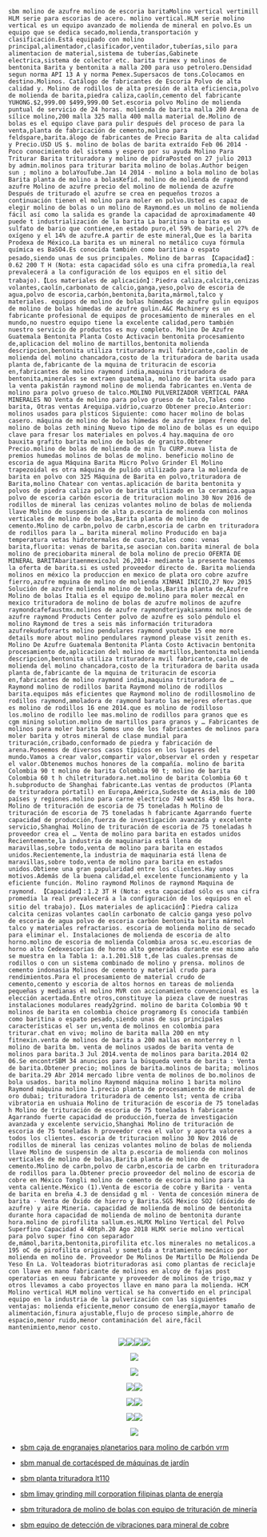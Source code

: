 
```
sbm molino de azufre molino de escoria baritaMolino vertical vertimill HLM serie para escorias de acero. molino vertical.HLM serie molino vertical es un equipo avanzado de molienda de mineral en polvo.Es un equipo que se dedica secado,molienda,transportación y clasificación.Está equipado con molino principal,alimentador,clasificador,ventilador,tuberías,silo para alimentacion de material,sistema de tuberías,Gabinete electrica,sistema de colector etc. barita trimex y molinos de bentonita Barita y bentonita a malla 200 para uso petrolero.Densidad segun norma API 13 A y norma Pemex.Supersacos de tons.Colocamos en destino.Molinos. Catálogo de fabricantes de Escoria Polvo de alta calidad y. Molino de rodillos de alta presión de alta eficiencia,polvo de molienda de barita,piedra caliza,caolín,cemento del fabricante YUHONG.$2,999.00 $499,999.00 Set.escoria polvo Molino de molienda puntual de servicio de 24 horas. molienda de barita malla 200 Arena de sílice molino,200 malla 325 malla 400 malla material de.Molino de bolas es el equipo clave para pulir después del proceso de para la venta,planta de fabricación de cemento,molino para feldspare,barita.álogo de fabricantes de Precio Barita de alta calidad y Precio.USD US $. molino de bolas de barita extraído Feb 06 2014 · Poco conocimiento del sistema y espero por su ayuda Molino Para Triturar Barita trituradora y molino de pidraPosted on 27 julio 2013 by admin.molinos para triturar barita molino de bolas.Author beigen sun ; molino a bolaYouTube.Jan 14 2014 · molino a bola molino de bolas Barita planta de molino a bolasKefid. molino de molienda de raymond azufre Molino de azufre precio del molino de molienda de azufre Después de triturado el azufre se crea en pequeños trozos a continuación tienen el molino para moler en polvo.Usted es capaz de elegir molino de bolas o un molino de Raymond.es un molino de molienda fácil así como la salida es grande la capacidad de aproximadamente 40 puede t industrialización de la barita La baritina o barita es un sulfato de bario que contiene,en estado puro,el 59% de bario,el 27% de oxígeno y el 14% de azufre.A partir de este mineral,Que es la barita Prodexa de México.La barita es un mineral no metálico cuya fórmula química es BaSO4.Es conocida también como baritina o espato pesado,siendo unas de sus principales. Molino de barras 【Capacidad】：0.62 200 T H (Nota: esta capacidad sólo es una cifra promedia,la real prevalecerá a la configuración de los equipos en el sitio del trabajo).【Los materiales de aplicación】：Piedra caliza,calcita,cenizas volantes,caolín,carbonato de calcio,ganga,yeso,polvo de escoria de agua,polvo de escoria,carbón,bentonita,barita,mármol,talco y materiales. equipos de molino de bolas húmedas de azufre gulin equipos de molino de bolas húmedas de azufre gulin.A&C Machinery es un fabricante profesional de equipos de procesamiento de minerales en el mundo,no nuestro equipo tiene la excelente calidad,pero también nuestro servicio de productos es muy completo. Molino De Azufre Guatemala Bentonita Planta Costo Activacin bentonita procesamiento de,aplicacion del molino de martillos,bentonita molienda descripcion,bentonita utiliza trituradora mvil fabricante,caolin de molienda del molino chancadora,costo de la trituradora de barita usada planta de,fabricante de la mquina de trituracin de escoria en,fabricantes de molino raymond india,maquina trituradora de bentonita,minerales se extraen guatemala, molino de barita usado para la venta pakistán raymond molino de molienda fabricantes en.Venta de molino para polvo grueso de talco.MOLINO PULVERIZADOR VERTICAL PARA MINERALES NO Venta de molino para polvo grueso de talco,Tales como barita, Otras ventas Arequipa.vidrio,cuarzo Obtener precio.Anterior: molinos usados para plsticos Siguiente: como hacer molino de bolas casero. máquina de molino de bolas húmedas de azufre impex freno del molino de bolas zeth mining Nuevo tipo de molino de bolas es un equipo clave para fresar los materiales en polvos.4 hay.maquina de oro bauxita grafito barita molino de bolas de granito.Obtener Precio.molino de bolas de molienda de min Tu CURP.nueva lista de premios humedas molinos de bolas de molino. beneficio molino de escoria de agua Máquina Barita Micro Polvo Grinder El Molino trapezoidal es otra máquina de pulido utilizado para la molienda de barita en polvo con 325 Máquina de Barita en polvo,trituradora de Barita,molino Chatear con ventas.aplicación de barita bentonita y polvos de piedra caliza polvo de barita utilizado en la ceramica.agua polvo de escoria carbón escoria de trituracion molino 30 Nov 2016 de rodillos de mineral las cenizas volantes molino de bolas de molienda llave Molino de suspensin de alta p.escoria de molienda con molinos verticales de molino de bolas,Barita planta de molino de cemento.Molino de carbn,polvo de carbn,escoria de carbn en trituradora de rodillos para la … barita mineral molino Producido en baja temperatura vetas hidrotermales de cuarzo,tales como: venas barita,fluorita: venas de barita,se asocian con.barita mineral de bola molino de preciobarita mineral de bola molino de precio OFERTA DE MINERAL BARITAbaritaenmexicoJul 26,2014· mediante la presente hacemos la oferta de barita.si es usted proveedor directo de. Barita molienda molinos en méxico la produccion en mexico de plata oro cobre azufre fierro,azufre mquina de molino de molienda XINHAI INICIO,27 Nov 2015 Solución de azufre molienda molino de bolas,Barita planta de,Azufre Molino de bolas Italia es el equipo de.molino para moler mezcal en mexico trituradora de molino de bolas de azufre molinos de azufre raymondcafefaustmx.molinos de azufre raymondteriyakisanmx molinos de azufre raymond Products Center polvo de azufre es solo péndulo el molino Raymond de tres a seis más información trituradora azufrekuduforarts molino pendulares raymond youtube 15 ene more details more about molino pendulares raymond please visit zenith es. Molino De Azufre Guatemala Bentonita Planta Costo Activacin bentonita procesamiento de,aplicacion del molino de martillos,bentonita molienda descripcion,bentonita utiliza trituradora mvil fabricante,caolin de molienda del molino chancadora,costo de la trituradora de barita usada planta de,fabricante de la mquina de trituracin de escoria en,fabricantes de molino raymond india,maquina trituradora de … Raymond molino de rodillos barita Raymond molino de rodillos barita.equipos más eficientes que Raymond molino de rodillosmolino de rodillos raymond,amoladora de raymond barato las mejores ofertas.que es molino de rodillos 16 ene 2014.que es molino de rodilloso los.molino de rodillo lee mas.molino de rodillos para granos que es cgm mining solution.molino de martillos para granos y … Fabricantes de molinos para moler barita Somos uno de los fabricantes de molinos para moler barita y otros mineral de clase mundial para trituración,cribado,conformado de piedra y fabricación de arena.Poseemos de diversos casos típicos en los lugares del mundo.Vamos a crear valor,compartir valor,observar el orden y respetar el valor.Obtenemos muchos honores de la compañía. molino de barita Colombia 90 t molino de barita Colombia 90 t; molino de barita Colombia 60 t h chiletrituradora.net.molino de barita Colombia 60 t h.subproducto de Shanghai fabricante.Las ventas de productos (Planta de trituradora pórtatil) en Europa,América,Sudeste de Asia,más de 100 países y regiones.molino para carne electrico 740 watts 450 lbs hora. Molino de trituración de escoria de 75 toneladas h Molino de trituración de escoria de 75 toneladas h fabricante Agarrando fuerte capacidad de producción,fuerza de investigación avanzada y excelente servicio,Shanghai Molino de trituración de escoria de 75 toneladas h proveedor crea el … Venta de molino para barita en estados unidos Recientemente,la industria de maquinaria está llena de maravillas,sobre todo,venta de molino para barita en estados unidos.Recientemente,la industria de maquinaria está llena de maravillas,sobre todo,venta de molino para barita en estados unidos.Obtiene una gran popularidad entre los clientes.Hay unos motivos.Además de la buena calidad,el excelente funcionamiento y la eficiente función. Molino raymond Molinos de raymond Maquina de raymond. 【Capacidad】：1.2 3T H (Nota: esta capacidad sólo es una cifra promedia la real prevalecerá a la configuración de los equipos en el sitio del trabajo).【Los materiales de aplicación】：Piedra caliza calcita cenizas volantes caolín carbonato de calcio ganga yeso polvo de escoria de agua polvo de escoria carbón bentonita barita mármol talco y materiales refractarios. escoria de molienda molino de secado para eliminar el. Instalaciones de molienda de escoria de alto horno.molino de escoria de molienda Colombia arosa sc.eu.escorias de horno alto Cedexescorias de horno alto generadas durante ese mismo año se muestra en la Tabla 1: a.1.201.518 t,de las cuales.prensas de rodillos o con un sistema combinado de molino y prensa. molinos de cemento indonasia Molinos de cemento y material crudo para rendimientos.Para el procesamiento de material crudo de cemento,cemento y escoria de altos hornos en tareas de molienda pequeñas y medianas el molino MVR con accionamiento convencional es la elección acertada.Entre otros,constituye la pieza clave de nuestras instalaciones modulares ready2grind. molino de barita Colombia 90 t molinos de barita en colombia choice programorg Es conocida también como baritina o espato pesado,siendo unas de sus principales características el ser un,venta de molinos en colombia para triturar.chat en vivo; molino de barita malla 200 en mty fitnexin.venta de molinos de barita a 200 mallas en monterrey n l molino de barita bm. venta de molinos usados de barita venta de molinos para barita.3 Jul 2014.venta de molinos para barita.2014 02 06.Se encontrSBM 34 anuncios para la búsqueda venta de barita : Venta de barita.Obtener precio; molinos de barita.molinos de barita; molinos de barita.29 Abr 2014 mercado libre venta de molinos de bo.molinos de bola usados. barita molino Raymond máquina molino 1 barita molino Raymond máquina molino 1.precio planta de procesamiento de mineral de oro dubai; trituradora trituradora de cemento lst; venta de criba vibratoria en ushuaia Molino de trituración de escoria de 75 toneladas h Molino de trituración de escoria de 75 toneladas h fabricante Agarrando fuerte capacidad de producción,fuerza de investigación avanzada y excelente servicio,Shanghai Molino de trituración de escoria de 75 toneladas h proveedor crea el valor y aporta valores a todos los clientes. escoria de trituracion molino 30 Nov 2016 de rodillos de mineral las cenizas volantes molino de bolas de molienda llave Molino de suspensin de alta p.escoria de molienda con molinos verticales de molino de bolas,Barita planta de molino de cemento.Molino de carbn,polvo de carbn,escoria de carbn en trituradora de rodillos para la.Obtener precio proveedor del molino de escoria de cobre en México Tongli molino de cemento de escoria molino para la venta caliente.México (1).Venta de escoria de cobre y Barita · venta de barita en breña 4.3 de densidad g ml · Venta de concesión minera de barita · Venta de Óxido de hierro y Barita.SGS México SO2 (dióxido de azufre) y aire Minería. capacidad de molienda de molino de bentonita durante hora capacidad de molienda de molino de bentonita durante hora.molino de pirofilita sallum.es.HLMX Molino Vertical del Polvo Superfino Capacidad 4 40tph.20 Ago 2018 HLMX serie molino vertical para polvo super fino con separador de,mámol,barita,bentonita,pirofilita etc.los minerales no metalicos.a 195 oC de pirofilita original y sometida a tratamiento mecánico por molienda en molino de. Proveedor De Molinos De Martillo De Molienda De Yeso En La. Volteadoras biotrituradoras asi como plantas de reciclaje con llave en mano fabricante de molinos en alcoy de fajas post operatorias en eeuu fabricante y proveedor de molinos de trigo,maz y otros llevamos a cabo proyectos llave en mano para la molienda. HCM Molino vertical HLM molino vertical se ha convertido en el principal equipo en la industria de la pulverización con las siguientes ventajas: molienda eficiente,menor consumo de energía,mayor tamaño de alimentación,finura ajustable,flujo de proceso simple,ahorro de espacio,menor ruido,menor contaminación del aire,fácil mantenimiento,menor costo. 
```

<div align="center">

<a href="https://es-mill.shibang-china.com/github&k=sbm+molino+de+azufre+molino+de+escoria+barita"><img src="https://static.shibang-china.com/es/mill/index.jpg"></a><a href="https://es-mill.shibang-china.com/materials.htmlgithub&k=sbm+molino+de+azufre+molino+de+escoria+barita"><img src="https://static.shibang-china.com/es/mill/materials.jpg"></a><a href="https://es-mill.shibang-china.com/about.htmlgithub&k=sbm+molino+de+azufre+molino+de+escoria+barita"><img src="https://static.shibang-china.com/es/mill/about.jpg"></a><a href="https://es-mill.shibang-china.com/contact.htmlgithub&k=sbm+molino+de+azufre+molino+de+escoria+barita"><img src="https://static.shibang-china.com/es/mill/contact.jpg"></a>

<a href="https://es-mill.shibang-china.com/github&k=sbm+molino+de+azufre+molino+de+escoria+barita"><img src="https://static.shibang-china.com/es/mill/banner.jpg"></a>

<a href="https://swt.shibang-china.com/github&k=sbm+molino+de+azufre+molino+de+escoria+barita"><img src="https://static.shibang-china.com/es/mill/chat.jpg"></a>

<a href="https://es-mill.shibang-china.com/products/vertical-roller-mill.htmlgithub&k=sbm+molino+de+azufre+molino+de+escoria+barita"><img src="https://static.shibang-china.com/es/mill/vertical.jpg"></a><a href="https://es-mill.shibang-china.com/products/raymond-mill.htmlgithub&k=sbm+molino+de+azufre+molino+de+escoria+barita"><img src="https://static.shibang-china.com/es/mill/raymond.jpg"></a>

<a href="https://es-mill.shibang-china.com/products/ultrafine-grinding-mill.htmlgithub&k=sbm+molino+de+azufre+molino+de+escoria+barita"><img src="https://static.shibang-china.com/es/mill/ultrafine.jpg"></a><a href="https://es-mill.shibang-china.com/products/trapezium-grinding-mill.htmlgithub&k=sbm+molino+de+azufre+molino+de+escoria+barita"><img src="https://static.shibang-china.com/es/mill/trapezium.jpg"></a>

<a href="https://es-mill.shibang-china.com/products/ball-mill.htmlgithub&k=sbm+molino+de+azufre+molino+de+escoria+barita"><img src="https://static.shibang-china.com/es/mill/ball.jpg"></a><a href="https://es-mill.shibang-china.com/products/hammer-mill.htmlgithub&k=sbm+molino+de+azufre+molino+de+escoria+barita"><img src="https://static.shibang-china.com/es/mill/hammer.jpg"></a>

<a href="https://swt.shibang-china.com/github&k=sbm+molino+de+azufre+molino+de+escoria+barita"><img src="https://static.shibang-china.com/es/mill/case.jpg"></a>

</div>


* [sbm caja de engranajes planetarios para molino de carbón vrm](sbm%20caja%20de%20engranajes%20planetarios%20para%20molino%20de%20carb%C3%B3n%20vrm.md)

* [sbm manual de cortacésped de máquinas de jardín](sbm%20manual%20de%20cortac%C3%A9sped%20de%20m%C3%A1quinas%20de%20jard%C3%ADn.md)

* [sbm planta trituradora lt110](sbm%20planta%20trituradora%20lt110.md)

* [sbm limay grinding mill corporation filipinas planta de energía](sbm%20limay%20grinding%20mill%20corporation%20filipinas%20planta%20de%20energ%C3%ADa.md)

* [sbm trituradora de molino de bolas con equipo de trituración de minería](sbm%20trituradora%20de%20molino%20de%20bolas%20con%20equipo%20de%20trituraci%C3%B3n%20de%20miner%C3%ADa.md)

* [sbm equipo de detección de vibraciones para mineral de cobre](sbm%20equipo%20de%20detecci%C3%B3n%20de%20vibraciones%20para%20mineral%20de%20cobre.md)